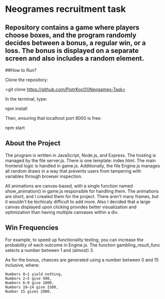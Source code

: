# Neogrames recruitment task

## Repository contains a game where players choose boxes, and the program randomly decides between a bonus, a regular win, or a loss. The bonus is displayed on a separate screen and also includes a random element.


##How to Run?

Clone the repository:

<git clone https://github.com/PiotrKoc01/Neogames-Task>

In the terminal, type:

npm install

Then, ensuring that localhost port 8000 is free:

npm start



## About the Project

The program is written in JavaScript, Node.js, and Express. The hosting is managed by the file server.js. There is one template: index.html. 
The main frontend logic is handled in game.js. Additionally, the file Engine.js manages all random draws in a way that prevents users from tampering with variables through browser inspection.

All animations are canvas-based, with a single function named show_animation() in game.js responsible for handling them.
The animations are short, and I created them for the project. There aren't many frames, but it wouldn't be techicaly difficult to add more.
Also I decided that a large canvas displayed upon clicking provides better visualization and optimization than having multiple canvases within a div.


## Win Frequencies

For example, to speed up functionality testing, you can increase the probability of each outcome in Engine.js. The function gambling_result_func selects a number between 1 and (almost) 3.

As for the bonus, chances are generated using a number between 0 and 15 inclusive, where:

    Numbers 0–1 yield nothing,
    Numbers 2–5 give 500,
    Numbers 6–9 give 1000,
    Numbers 10–14 give 1500,
    Number 15 gives 2000.

